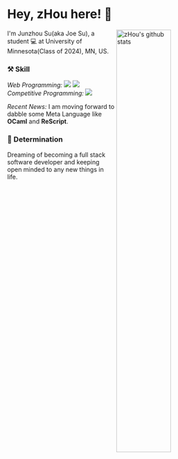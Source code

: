 # Hey, zHou here! :wave: 

<img width="50%" align="right" alt="zHou's github stats" src="https://github-readme-stats.vercel.app/api?username=Junzhou-712&show_icons=true">

I'm Junzhou Su(aka Joe Su), a student :computer: at University of Minnesota(Class of 2024), MN, US.

### :hammer_and_pick: Skill  
*Web Programming:* ![](https://img.shields.io/badge/TypeScript-007ACC?style=for-the-badge&logo=typescript&logoColor=white) ![](https://img.shields.io/badge/Rust-000000?style=for-the-badge&logo=rust&logoColor=white)  
*Competitive Programming:* ![](https://img.shields.io/badge/C%2B%2B-00599C?style=for-the-badge&logo=c%2B%2B&logoColor=white)  

*Recent News:* I am moving forward to dabble some Meta Language like **OCaml** and **ReScript**.
### :runner:  Determination  
Dreaming of becoming a full stack software developer and keeping open minded to any new things in life.
